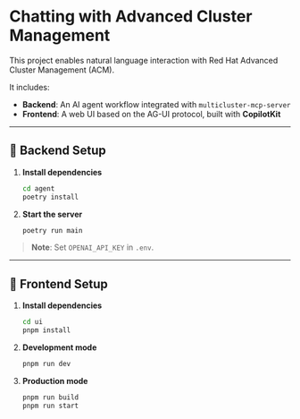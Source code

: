 # Chatting with Advanced Cluster Management

This project enables natural language interaction with Red Hat Advanced Cluster Management (ACM).

It includes:

* **Backend**: An AI agent workflow integrated with `multicluster-mcp-server`
* **Frontend**: A web UI based on the AG-UI protocol, built with **CopilotKit**

---

## 🧠 Backend Setup

1. **Install dependencies**

   ```bash
   cd agent
   poetry install
   ```

2. **Start the server**

   ```bash
   poetry run main
   ```

> **Note**: Set `OPENAI_API_KEY` in `.env`.

---

## 💬 Frontend Setup

1. **Install dependencies**

   ```bash
   cd ui
   pnpm install
   ```

2. **Development mode**

   ```bash
   pnpm run dev
   ```

3. **Production mode**

   ```bash
   pnpm run build
   pnpm run start
   ```
